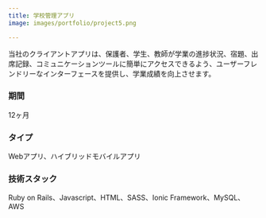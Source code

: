 ```yaml
---
title: 学校管理アプリ
image: images/portfolio/project5.png

---
```

当社のクライアントアプリは、保護者、学生、教師が学業の進捗状況、宿題、出席記録、コミュニケーションツールに簡単にアクセスできるよう、ユーザーフレンドリーなインターフェースを提供し、学業成績を向上させます。

### 期間
12ヶ月

### タイプ
Webアプリ、ハイブリッドモバイルアプリ

### 技術スタック
Ruby on Rails、Javascript、HTML、SASS、Ionic Framework、MySQL、AWS
